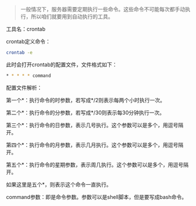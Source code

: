 > 一般情况下，服务器需要定期执行一些命令。这些命令不可能每次都手动执行，所以咱们就要用到自动执行的工具。

工具名：crontab

crontab定义命令：

```bash
crontab -e
```

此时会打开crontab的配置文件，文件格式如下：

```bash
* * * * * command
```

配置文件解析：

第一个*：执行命令的时参数，若写成*/2则表示每两个小时执行一次。

第二个*：执行命令的分参数，若写成*/30则表示每30分钟执行一次。

第三个*：执行命令的日参数，表示几号执行。这个参数可以是多个，用逗号隔开。

第四个*：执行命令的月参数，表示几月执行。这个参数可以是多个，用逗号隔开。

第五个*：执行命令的星期参数，表示周几执行。这个参数可以是多个，用逗号隔开。

如果这里是五个*，则表示这个命令一直执行。

command参数：即是命令参数。参数可以是shell脚本，但是要写成bash命令。